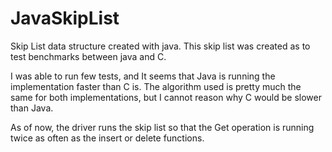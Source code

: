 JavaSkipList
============

Skip List data structure created with java. 
This skip list was created as to test benchmarks between
java and C. 

I was able to run few tests, and It seems that Java is running 
the implementation faster than C is. The algorithm used is pretty
much the same for both implementations, but I cannot reason why C
would be slower than Java. 

As of now, the driver runs the skip list so that the Get operation
is running twice as often as the insert or delete functions. 


